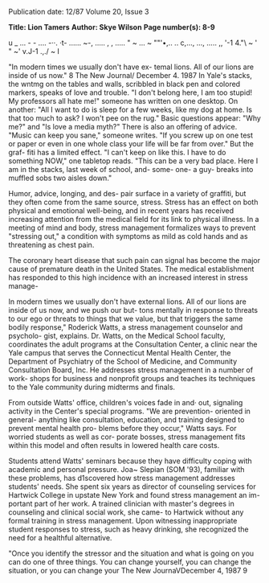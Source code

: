 Publication date: 12/87
Volume 20, Issue 3

**Title: Lion Tamers**
**Author: Skye Wilson**
**Page number(s): 8-9**

u 
_ ... - -
.... -··. ·t- ...... ~-, ..... , , ..... " ~ 
... ~ 
""'•,.. .. c,..., 
..., ..... ,, '-1 
4."\ ~ ' " 
~' v.J-1 
.,.\/ ~ I 

"In modern times we 
usually don't have ex-
temal lions. All of our 
lions are inside of us 
now." 
8 The New Journal/ December 4. 1987 
In Yale's stacks, the wntmg on the 
tables and walls, scribbled in black pen 
and colored markers, speaks of love 
and trouble. "I don't belong here, I am 
too stupid! My professors all hate me!" 
someone has written on one desktop. 
On another: "All I want to do is sleep 
for a few weeks, like my dog at home. 
Is that too much to ask? I won't pee on 
the rug." Basic questions appear: "Why 
me?" and "Is love a media myth?" 
There is also an offering of advice. 
"Music can keep you sane," someone 
writes. "If you screw up on one test or 
paper or even in one whole class your 
life will be far from over." But the graf-
fiti has a limited effect. "I can't keep on 
like this. I have to do something 
NOW," one tabletop reads. "This can 
be a very bad place. Here I am in the 
stacks, last week of school, and- some-
one- a guy- breaks into 
muffled 
sobs two aisles down." 

Humor, advice, longing, and des-
pair surface in a variety of graffiti, but 
they often come from the same source, 
stress. Stress has an effect on both 
physical and emotional well-being, and 
in recent years has received increasing 
attention from the medical field for its 
link to physical illness. In a meeting of 
mind and body, stress management 
formalizes ways to prevent "stressing 
out," a condition with symptoms as 
mild as cold hands and as threatening 
as chest pain. 

The coronary heart disease that such 
pain can signal has become the major 
cause of premature death in the United 
States. The medical establishment has 
responded to this high incidence with 
an increased interest in stress manage-


In modern times we usually don't 
have external lions. All of our lions are 
inside of us now, and we push our but-
tons mentally in response to threats to 
our ego or threats to things that we 
value, but that triggers the same bodily 
response," Roderick Watts, a stress 
management counselor and psycholo-
gist, explains. Dr. Watts, on the 
Medical School faculty, coordinates 
the adult programs at the Consultation 
Center, a clinic near the Yale campus 
that serves the Connecticut Mental 
Health Center, the Department of 
Psychiatry of the School of Medicine, 
and 
Community Consultation 
Board, 
Inc. 
He addresses 
stress 
management in a number of work-
shops 
for business and nonprofit 
groups and teaches its techniques to 
the Yale community during midterms 
and finals. 

From outside Watts' office, 
children's voices fade in and· out, 
signaling activity in the Center's 
special programs. "We are prevention-
oriented in general- anything like 
consultation, education, and training 
designed to prevent mental health pro-
blems before they occur," Watts says. 
For worried students as well as cor-
porate bosses, stress management fits 
within this model and often results in 
lowered health care costs. 

Students attend Watts' seminars 
because they have difficulty coping 
with academic and personal pressure. 
Joa~ Slepian (SOM '93), familiar with 
these problems, has d1scovered how 
stress management addresses students' 
needs. She spent six years as director 
of counseling services for Hartwick 
College 
in 
upstate 
New 
York 
and found stress management an im-
portant part of her work. A trained 
clinician with master's degrees in 
counseling and clinical social work, she 
came- to Hartwick without any formal 
training in stress management. Upon 
witnessing inappropriate student 
responses to stress, such as heavy 
drinking, she recognized the need for a 
healthful alternative. 

"Once you identify the stressor and 
the situation and what is going on you 
can do one of three things. You can 
change yourself, you can change the 
situation, or you can change your 
The New JournaVDecember 4, 1987 9